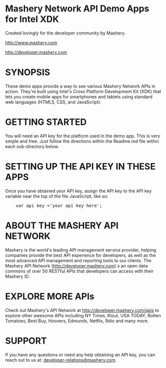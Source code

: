 Mashery Network API Demo Apps for Intel XDK
==================================================================
Created lovingly for the developer community by Mashery.

http://www.mashery.com

http://developer.mashery.com



SYNOPSIS
==================================================================
These demo apps provide a way to see various Mashery Network APIs 
in action. They're built using Intel's Cross Platform Development
Kit (XDK) that lets you create mobile apps for smartphones and 
tablets using standard web languages (HTML5, CSS, and JavaScript).


GETTING STARTED
==================================================================
You will need an API key for the platform used in the demo app. 
This is very simple and free. Just follow the directions within the Readme.md file within each sub-directory below.


SETTING UP THE API KEY IN THESE APPS
==================================================================
Once you have obtained your API key, assign the API key to the 
API key variable near the top of the file JavaScript, like so:

<pre>
	var api_key ='your_api_key_here';
</pre>


ABOUT THE MASHERY API NETWORK
==================================================================
Mashery is the world's leading API management service provider, 
helping companies provide the best API experience for developers,
as well as the most advanced API management and reporting tools 
to our clients. The Mashery API Network (http://developer.mashery.com)
s an open data commons of over 50 RESTful APIs that developers can 
access with their Mashery ID.



EXPLORE MORE APIs
==================================================================
Check out Mashery's API Network at http://developer.mashery.com/apis
to explore other awesome APIs including NY Times, Klout, USA TODAY,
Rotten Tomatoes, Best Buy, Hoovers, Edmunds, Netflix, Rdio and many more. 



SUPPORT
=======
If you have any questions or need any help obtaining an API key, you can reach out to us at: developer-relations@mashery.com
